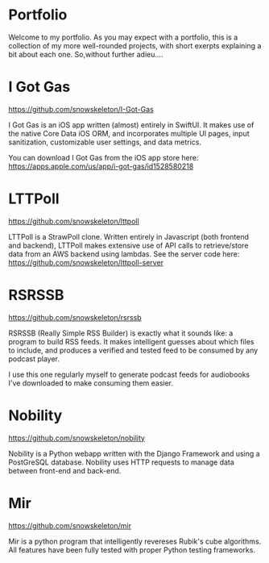 # Portfolio
Welcome to my portfolio. As you may expect with a portfolio, this is a collection of my more well-rounded projects, with short exerpts explaining a bit about each one. So,without further adieu....

# I Got Gas
https://github.com/snowskeleton/I-Got-Gas

I Got Gas is an iOS app written (almost) entirely in SwiftUI. It makes use of the native Core Data iOS ORM, and incorporates multiple UI pages, input sanitization, customizable user settings, and data metrics.

You can download I Got Gas from the iOS app store here: https://apps.apple.com/us/app/i-got-gas/id1528580218

# LTTPoll
https://github.com/snowskeleton/lttpoll

LTTPoll is a StrawPoll clone. Written entirely in Javascript (both frontend and backend), LTTPoll makes extensive use of API calls to retrieve/store data from an AWS backend using lambdas. See the server code here: https://github.com/snowskeleton/lttpoll-server


# RSRSSB

https://github.com/snowskeleton/rsrssb

RSRSSB (Really Simple RSS Builder) is exactly what it sounds like: a program to build RSS feeds. It makes intelligent guesses about which files to include, and produces a verified and tested feed to be consumed by any podcast player.

I use this one regularly myself to generate podcast feeds for audiobooks I've downloaded to make consuming them easier.

# Nobility
https://github.com/snowskeleton/nobility

Nobility is a Python webapp written with the Django Framework and using a PostGreSQL database. Nobility uses HTTP requests to manage data between front-end and back-end.

# Mir
https://github.com/snowskeleton/mir

Mir is a python program that intelligently revereses Rubik's cube algorithms. All features have been fully tested with proper Python testing frameworks.
